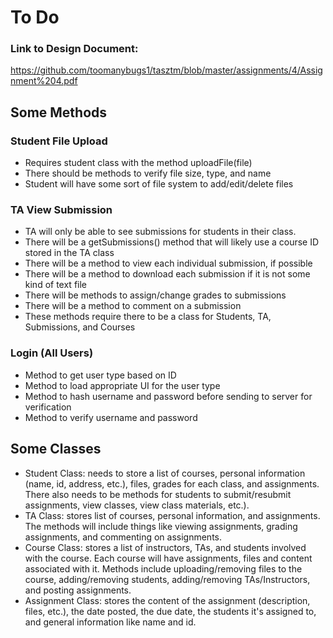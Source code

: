 # To Do

### Link to Design Document: 
https://github.com/toomanybugs1/tasztm/blob/master/assignments/4/Assignment%204.pdf

## Some Methods

### Student File Upload
- Requires student class with the method uploadFile(file)
- There should be methods to verify file size, type, and name
- Student will have some sort of file system to add/edit/delete files

### TA View Submission
- TA will only be able to see submissions for students in their class. 
- There will be a getSubmissions() method that will likely use a course ID stored in the TA class
- There will be a method to view each individual submission, if possible
- There will be a method to download each submission if it is not some kind of text file
- There will be methods to assign/change grades to submissions
- There will be a method to comment on a submission
- These methods require there to be a class for Students, TA, Submissions, and Courses

### Login (All Users) 
- Method to get user type based on ID
- Method to load appropriate UI for the user type
- Method to hash username and password before sending to server for verification
- Method to verify username and password

## Some Classes
- Student Class: needs to store a list of courses, personal information (name, id, address, etc.), files, grades for each class, and assignments. There also needs to be methods for students to submit/resubmit assignments, view classes, view class materials, etc.).
- TA Class: stores list of courses, personal information, and assignments. The methods will include things like viewing assignments, grading assignments, and commenting on assignments.
- Course Class: stores a list of instructors, TAs, and students involved with the course. Each course will have assignments, files and content associated with it. Methods include uploading/removing files to the course, adding/removing students, adding/removing TAs/Instructors, and posting assignments.
- Assignment Class: stores the content of the assignment (description, files, etc.), the date posted, the due date, the students it's assigned to, and general information like name and id.
